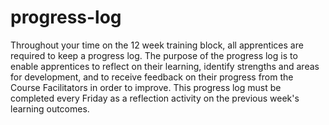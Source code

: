 # progress-log

Throughout your time on the 12 week training block, all apprentices are required to keep a progress log. The purpose of the progress log is to enable apprentices to reflect on their learning, identify strengths and areas for development, and to receive feedback on their progress from the Course Facilitators in order to improve. This progress log must be completed every Friday as a reflection activity on the previous week's learning outcomes. 
